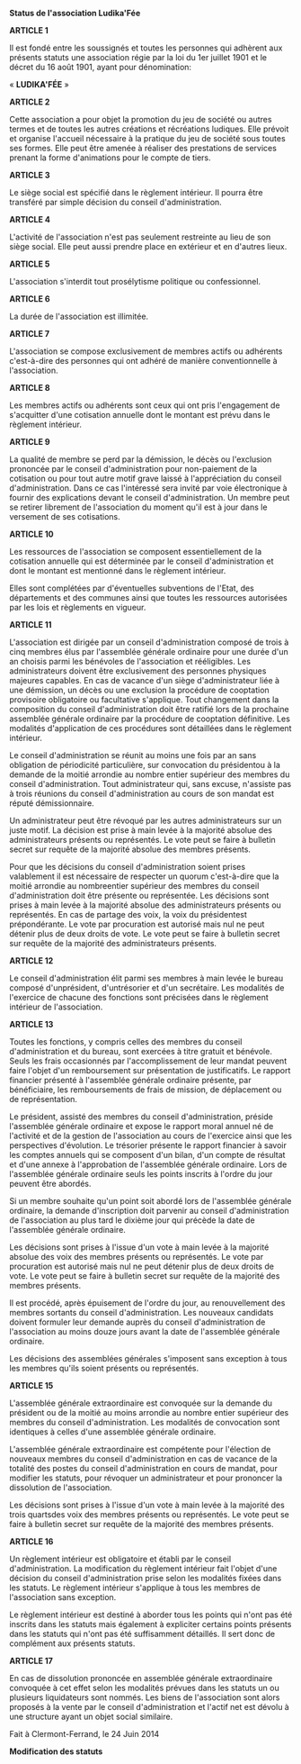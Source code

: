 **Status de l'association Ludika'Fée**

**ARTICLE 1**

Il est fondé entre les soussignés et toutes les personnes qui adhèrent aux présents statuts une association régie par la loi du 1er juillet 1901 et le décret du 16 août 1901, ayant pour dénomination:

«  **LUDIKA'FÉE**  »

**ARTICLE 2**

Cette association a pour objet la promotion du jeu de société ou autres termes et de toutes les autres créations et récréations ludiques. Elle prévoit et organise l'accueil nécessaire à la pratique du jeu de société sous toutes ses formes. Elle peut être amenée à réaliser des prestations de services prenant la forme d'animations pour le compte de tiers.

**ARTICLE 3**

Le siège social est spécifié dans le règlement intérieur.
Il pourra être transféré par simple décision du conseil d'administration.

**ARTICLE 4**

L'activité de l'association n'est pas seulement restreinte au lieu de son siège social. Elle peut aussi prendre place en extérieur et en d'autres lieux.

**ARTICLE 5**

L'association s'interdit tout prosélytisme politique ou confessionnel.

**ARTICLE 6**

La durée de l'association est illimitée.

**ARTICLE 7**

L'association se compose exclusivement de membres actifs ou adhérents c'est-à-dire des personnes qui ont adhéré de manière conventionnelle à l'association.

**ARTICLE 8**

Les membres actifs ou adhérents sont ceux qui ont pris l'engagement de s'acquitter d'une cotisation annuelle dont le montant est prévu dans le règlement intérieur.

**ARTICLE 9**

La qualité de membre se perd par la démission, le décès ou l'exclusion prononcée par le conseil d'administration pour non-paiement de la cotisation ou pour tout autre motif grave laissé à l'appréciation du conseil d'administration. Dans ce cas l'intéressé sera invité par voie électronique à fournir des explications devant le conseil d'administration. Un membre peut se retirer librement de l'association du moment qu'il est à jour dans le versement de ses cotisations.

**ARTICLE 10**

Les ressources de l'association se composent essentiellement de la cotisation annuelle qui est déterminée par le conseil d'administration et dont le montant est mentionné dans le règlement intérieur.

Elles sont complétées par d'éventuelles subventions de l'Etat, des départements et des communes ainsi que toutes les ressources autorisées par les lois et règlements en vigueur.

**ARTICLE 11**

L'association est dirigée par un conseil d'administration composé de trois à cinq membres élus par l'assemblée générale ordinaire pour une durée d'un an choisis parmi les bénévoles de l'association et rééligibles. Les administrateurs doivent être exclusivement des personnes physiques majeures capables.
En cas de vacance d'un siège d'administrateur liée à une démission, un décès ou une exclusion la procédure de cooptation provisoire obligatoire ou facultative s'applique. Tout changement dans la composition du conseil d'administration doit être ratifié lors de la prochaine assemblée générale ordinaire par la procédure de cooptation définitive. Les modalités d'application de ces procédures sont détaillées dans le règlement intérieur.

Le conseil d'administration se réunit au moins une fois par an sans obligation de périodicité particulière, sur convocation du présidentou à la demande de la moitié arrondie au nombre entier supérieur des membres du conseil d'administration. Tout administrateur qui, sans excuse, n'assiste pas à trois réunions du conseil d'administration au cours de son mandat est réputé démissionnaire.

Un administrateur peut être révoqué par les autres administrateurs sur un juste motif. La décision est prise à main levée à la majorité absolue des administrateurs présents ou représentés. Le vote peut se faire à bulletin secret sur requête de la majorité absolue des membres présents.

Pour que les décisions du conseil d'administration soient prises valablement il est nécessaire de respecter un quorum c'est-à-dire que la moitié arrondie au nombreentier supérieur des membres du conseil d'administration doit être présente ou représentée. Les décisions sont prises à main levée à la majorité absolue des administrateurs présents ou représentés. En cas de partage des voix, la voix du présidentest prépondérante. Le vote par procuration est autorisé mais nul ne peut détenir plus de deux droits de vote. Le vote peut se faire à bulletin secret sur requête de la majorité des administrateurs présents.

**ARTICLE 12**

Le conseil d'administration élit parmi ses membres à main levée le bureau composé d'unprésident, d'untrésorier et d'un secrétaire. Les modalités de l'exercice de chacune des fonctions sont précisées dans le règlement intérieur de l'association.

**ARTICLE 13**

Toutes les fonctions, y compris celles des membres du conseil d'administration et du bureau, sont exercées à titre gratuit et bénévole. Seuls les frais occasionnés par l'accomplissement de leur mandat peuvent faire l'objet d'un remboursement sur présentation de justificatifs. Le rapport financier présenté à l'assemblée générale ordinaire présente, par bénéficiaire, les remboursements de frais de mission, de déplacement ou de représentation.

Le président, assisté des membres du conseil d'administration, préside l'assemblée générale ordinaire et expose le rapport moral annuel né de l'activité et de la gestion de l'association au cours de l'exercice ainsi que les perspectives d'évolution. Le trésorier présente le rapport financier à savoir les comptes annuels qui se composent d'un bilan, d'un compte de résultat et d'une annexe à l'approbation de l'assemblée générale ordinaire. Lors de l'assemblée générale ordinaire seuls les points inscrits à l'ordre du jour peuvent être abordés.

Si un membre souhaite qu'un point soit abordé lors de l'assemblée générale ordinaire, la demande d'inscription doit parvenir au conseil d'administration de l'association au plus tard le dixième jour qui précède la date de l'assemblée générale ordinaire.

Les décisions sont prises à l'issue d'un vote à main levée à la majorité absolue des voix des membres présents ou représentés. Le vote par procuration est autorisé mais nul ne peut détenir plus de deux droits de vote. Le vote peut se faire à bulletin secret sur requête de la majorité des membres présents.

Il est procédé, après épuisement de l'ordre du jour, au renouvellement des membres sortants du conseil d'administration. Les nouveaux candidats doivent formuler leur demande auprès du conseil d'administration de l'association au moins douze jours avant la date de l'assemblée générale ordinaire.

Les décisions des assemblées générales s'imposent sans exception à tous les membres qu'ils soient présents ou représentés.

**ARTICLE 15**

L'assemblée générale extraordinaire est convoquée sur la demande du président ou de la moitié au moins arrondie au nombre entier supérieur des membres du conseil d'administration. Les modalités de convocation sont identiques à celles d'une assemblée générale ordinaire.

L'assemblée générale extraordinaire est compétente pour l'élection de nouveaux membres du conseil d'administration en cas de vacance de la totalité des postes du conseil d'administration en cours de mandat, pour modifier les statuts, pour révoquer un administrateur et pour prononcer la dissolution de l'association.

Les décisions sont prises à l'issue d'un vote à main levée à la majorité des trois quartsdes voix des membres présents ou représentés. Le vote peut se faire à bulletin secret sur requête de la majorité des membres présents.

**ARTICLE 16**

Un règlement intérieur est obligatoire et établi par le conseil d'administration. La modification du règlement intérieur fait l'objet d'une décision du conseil d'administration prise selon les modalités fixées dans les statuts. Le règlement intérieur s'applique à tous les membres de l'association sans exception.

Le règlement intérieur est destiné à aborder tous les points qui n'ont pas été inscrits dans les statuts mais également à expliciter certains points présents dans les statuts qui n'ont pas été suffisamment détaillés. Il sert donc de complément aux présents statuts.

**ARTICLE 17**

En cas de dissolution prononcée en assemblée générale extraordinaire convoquée à cet effet selon les modalités prévues dans les statuts un ou plusieurs liquidateurs sont nommés. Les biens de l'association sont alors proposés à la vente par le conseil d'administration et l'actif net est dévolu à une structure ayant un objet social similaire.

Fait à Clermont-Ferrand, le 24 Juin 2014

**Modification des statuts**
